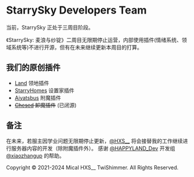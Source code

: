 # StarrySky Developers Team
当前，StarrySky 正处于三周目阶段。


《StarrySky: 麦浪与纱锭》二周目无限期停止运营，内部使用插件(情绪系统、领域系统等)不进行开源，但有在未来继续更新本周目的打算。

## 我们的原创插件
- [Land](https://github.com/MCStarrySky/Land) 领地插件
- [StarryHomes](https://github.com/MCStarrySky/StarryHomes) 设置家插件
- [Aiyatsbus](https://github.com/MCStarrySky/Aiyatsbus) 附魔插件
- ~~[Chesed](https://github.com/MCStarrySky/Chesed) 卸魔插件~~ (已闭源)

## 备注
在未来，若服主因学业问题无限期停止更新，[@HXS__](https://github.com/FoxLlN) 将会接替我的工作继续进行服务器内容的开发（除附魔插件外）。
感谢 [@HAPPYLAND_Dev](https://github.com/HAPPYLAND-Dev) 开发组 [@xiaozhangup](https://github.com/xiaozhangup) 的帮助。

Copyright ©️ 2021-2024 Mical HXS__ TwiShimmer. All Rights Reserved.
